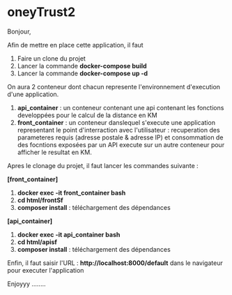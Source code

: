 # oneyTrust2


Bonjour,

Afin de mettre en place cette application, il faut

1. Faire un clone du projet 
2. Lancer la commande **docker-compose build**
3. Lancer la commande **docker-compose up -d**

On aura 2 conteneur dont chacun represente l'environnement d'execution d'une application.

1. **api_container** : un conteneur contenant une api contenant les fonctions developpées pour le calcul de la distance en KM
2. **front_container** : un conteneur danslequel s'execute une application representant le point d'interraction avec l'utilisateur : recuperation des parameteres requis (adresse postale & adresse IP) et consommation de des focntions exposées par un API execute sur un autre conteneur pour afficher le resultat en KM.

Apres le clonage du projet, il faut lancer les commandes suivante :

**[front_container]**
1. **docker exec -it front_container bash** 
2. **cd html/frontSf**
3. **composer install** :  téléchargement des dépendances

**[api_container]**
1. **docker exec -it api_container bash** 
2. **cd html/apisf**
3. **composer install** : téléchargement des dépendances

Enfin, il faut saisir l'URL : **http://localhost:8000/default** dans le navigateur pour executer l'application 

Enjoyyy ........ 
